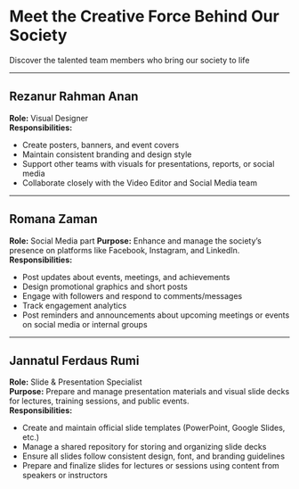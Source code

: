 #  Meet the Creative Force Behind Our Society

Discover the talented team members who bring our society to life 

---

## **Rezanur Rahman Anan**  
**Role:** Visual Designer  
**Responsibilities:**  
- Create posters, banners, and event covers  
- Maintain consistent branding and design style  
- Support other teams with visuals for presentations, reports, or social media  
- Collaborate closely with the Video Editor and Social Media team  

---

## **Romana Zaman**  
**Role:** Social Media part
**Purpose:** Enhance and manage the society’s presence on platforms like Facebook, Instagram, and LinkedIn.  
**Responsibilities:**  
- Post updates about events, meetings, and achievements  
- Design promotional graphics and short posts  
- Engage with followers and respond to comments/messages  
- Track engagement analytics  
- Post reminders and announcements about upcoming meetings or events on social media or internal groups  

---

## **Jannatul Ferdaus Rumi**  
**Role:** Slide & Presentation Specialist  
**Purpose:** Prepare and manage presentation materials and visual slide decks for lectures, training sessions, and public events.  
**Responsibilities:**  
- Create and maintain official slide templates (PowerPoint, Google Slides, etc.)  
- Manage a shared repository for storing and organizing slide decks  
- Ensure all slides follow consistent design, font, and branding guidelines  
- Prepare and finalize slides for lectures or sessions using content from speakers or instructors  
